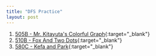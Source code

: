 ```yaml
---
title: "DFS Practice"
layout: post
---
```


1. [505B - Mr. Kitayuta's Colorful Graph](https://codeforces.com/contest/505/problem/B){:target="_blank"}
2. [510B - Fox And Two Dots](https://codeforces.com/contest/510/problem/B){:target="_blank"}
3. [580C - Kefa and Park](https://codeforces.com/contest/580/problem/C){:target="_blank"}
